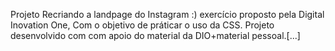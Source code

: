 Projeto Recriando a landpage do Instagram :)
exercício proposto pela Digital Inovation One,
Com o objetivo de práticar o uso da CSS. 
Projeto desenvolvido com com apoio do material da DIO+material pessoal.[...]
